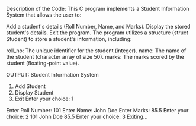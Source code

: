 
Description of the Code:
This C program implements a Student Information System that allows the user to:

Add a student's details (Roll Number, Name, and Marks).
Display the stored student's details.
Exit the program.
The program utilizes a structure (struct Student) to store a student's information, including:

roll_no: The unique identifier for the student (integer).
name: The name of the student (character array of size 50).
marks: The marks scored by the student (floating-point value).

OUTPUT:
Student Information System
1. Add Student
2. Display Student
3. Exit
Enter your choice: 1

Enter Roll Number: 101
Enter Name: John Doe
Enter Marks: 85.5
Enter your choice: 2
101 John Doe  85.5
Enter your choice: 3
Exiting...
